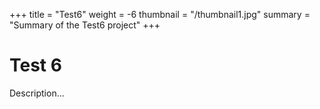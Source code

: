 +++
title = "Test6"
weight = -6
thumbnail = "/thumbnail1.jpg"
summary = "Summary of the Test6 project"
+++

# Test 6

Description...
